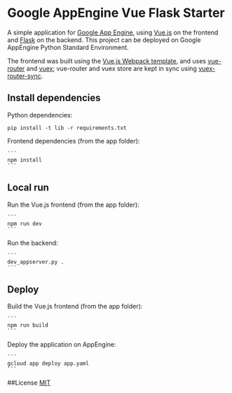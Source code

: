 # Google AppEngine Vue Flask Starter
A simple application for [Google App Engine](https://appengine.google.com/), using [Vue.js](https://vuejs.org/) on the frontend and [Flask](http://flask.pocoo.org/) on the backend.
This project can be deployed on Google AppEngine Python Standard Environment.

The frontend was built using the [Vue.js Webpack template](http://vuejs-templates.github.io/webpack/), and uses [vue-router](https://router.vuejs.org/) and [vuex](https://vuex.vuejs.org/); vue-router and vuex store are kept in sync using [vuex-router-sync](https://github.com/vuejs/vuex-router-sync).

## Install dependencies

Python dependencies:

    pip install -t lib -r requirements.txt

Frontend dependencies (from the app folder):

    ```
    npm install
    ```

## Local run

Run the Vue.js frontend (from the app folder):

    ```
    npm run dev
    ```

Run the backend:

    ```
    dev_appserver.py .
    ```

## Deploy

Build the Vue.js frontend (from the app folder):

    ```
    npm run build
    ```

Deploy the application on AppEngine:

    ```
    gcloud app deploy app.yaml
    ```

##License
[MIT](http://opensource.org/licenses/MIT)
